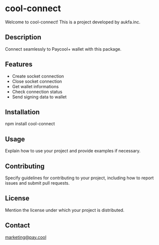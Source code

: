 # cool-connect

Welcome to cool-connect! This is a project developed by aukfa.inc.

## Description

Connect seamlessly to Paycool+ wallet with this package.

## Features

- Create socket connection
- Close socket connection
- Get wallet informations
- Check connection status
- Send signing data to wallet

## Installation

npm install cool-connect

## Usage

Explain how to use your project and provide examples if necessary.

## Contributing

Specify guidelines for contributing to your project, including how to report issues and submit pull requests.

## License

Mention the license under which your project is distributed.

## Contact

marketing@pay.cool
